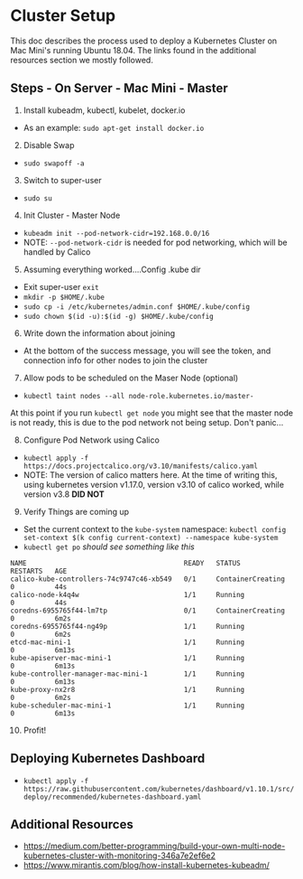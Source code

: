 # Cluster Setup
This doc describes the process used to deploy a Kubernetes Cluster on Mac Mini's running Ubuntu 18.04. The links found in the additional resources section we mostly followed.

## Steps - On Server - Mac Mini - Master
1. Install kubeadm, kubectl, kubelet, docker.io
- As an example: `sudo apt-get install docker.io`

2. Disable Swap 
- `sudo swapoff -a`

3. Switch to super-user 
- `sudo su`

4. Init Cluster - Master Node
- `kubeadm init --pod-network-cidr=192.168.0.0/16`
- NOTE: `--pod-network-cidr` is needed for pod networking, which will be handled by Calico

5. Assuming everything worked....Config .kube dir
- Exit super-user `exit`
- `mkdir -p $HOME/.kube`
- `sudo cp -i /etc/kubernetes/admin.conf $HOME/.kube/config`
- `sudo chown $(id -u):$(id -g) $HOME/.kube/config`

6. Write down the information about joining 
- At the bottom of the success message, you will see the token, and connection info for other nodes to join the cluster

7. Allow pods to be scheduled on the Maser Node (optional)
- `kubectl taint nodes --all node-role.kubernetes.io/master-`

At this point if you run `kubectl get node` you might see that the master node is not ready, this is due to the pod network not being setup. Don't panic...

8. Configure Pod Network using Calico
- `kubectl apply -f https://docs.projectcalico.org/v3.10/manifests/calico.yaml`
- NOTE: The version of calico matters here. At the time of writing this, using kubernetes version v1.17.0, version v3.10 of calico worked, while version v3.8 **DID NOT**

9. Verify Things are coming up 
- Set the current context to the `kube-system` namespace: `kubectl config set-context $(k config current-context) --namespace kube-system`
- `kubectl get po`
*should see something like this*
```
NAME                                       READY   STATUS              RESTARTS   AGE
calico-kube-controllers-74c9747c46-xb549   0/1     ContainerCreating   0          44s
calico-node-k4q4w                          1/1     Running             0          44s
coredns-6955765f44-lm7tp                   0/1     ContainerCreating   0          6m2s
coredns-6955765f44-ng49p                   1/1     Running             0          6m2s
etcd-mac-mini-1                            1/1     Running             0          6m13s
kube-apiserver-mac-mini-1                  1/1     Running             0          6m13s
kube-controller-manager-mac-mini-1         1/1     Running             0          6m13s
kube-proxy-nx2r8                           1/1     Running             0          6m2s
kube-scheduler-mac-mini-1                  1/1     Running             0          6m13s
```

10. Profit!

## Deploying Kubernetes Dashboard
- `kubectl apply -f https://raw.githubusercontent.com/kubernetes/dashboard/v1.10.1/src/deploy/recommended/kubernetes-dashboard.yaml`


## Additional Resources
- https://medium.com/better-programming/build-your-own-multi-node-kubernetes-cluster-with-monitoring-346a7e2ef6e2
- https://www.mirantis.com/blog/how-install-kubernetes-kubeadm/